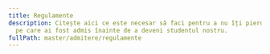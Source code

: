 ```yaml
---
title: Regulamente
description: Citește aici ce este necesar să faci pentru a nu îți pierde locul
  pe care ai fost admis înainte de a deveni studentul nostru.
fullPath: master/admitere/regulamente
---
```

<Attachment label="Metodologia de admitere UPT" file="/uploads/metodologia-admitere-master-2022.pdf"></Attachment>

<Attachment label="Hotarare diploma de licență" file="/uploads/informare-15408-din-2022-6-23.pdf"></Attachment>

<Attachment label="Verificare competență lingvistică" file="/uploads/hot.-bcf-nr.-3-din-22.06.2022-admitere-master-interviu-limba-engleza.pdf"></Attachment>